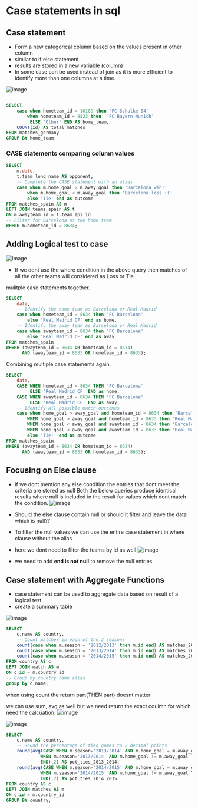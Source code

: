 # Case statements in sql

##  Case statement
- Form a new categorical column based on the values present in other column
- similar to if else statement
- results are stored in a new variable (column)
- In some case can be used instead of join as it is more efficient to identify more than one columns at a time.

![image](https://user-images.githubusercontent.com/47908891/206720716-0431a04c-6623-4a76-a3a1-42bfabc3dcdb.png)


```sql

SELECT 
	case when hometeam_id = 10189 then 'FC Schalke 04'
        when hometeam_id = 9823 then  'FC Bayern Munich'
         ELSE 'Other' END AS home_team,
	COUNT(id) AS total_matches
FROM matches_germany
GROUP BY home_team;
```
### CASE statements comparing column values
```sql
SELECT 
	m.date,
	t.team_long_name AS opponent,
    -- Complete the CASE statement with an alias
	case when m.home_goal > m.away_goal then 'Barcelona win!'
        when m.home_goal < m.away_goal then 'Barcelona loss :(' 
        else 'Tie' end as outcome 
FROM matches_spain AS m
LEFT JOIN teams_spain AS t 
ON m.awayteam_id = t.team_api_id
-- Filter for Barcelona as the home team
WHERE m.hometeam_id = 8634; 
```
## Adding Logical test to case 
![image](https://user-images.githubusercontent.com/47908891/208030094-4ee86f6e-11d8-44d0-8427-70bc0adef211.png)
- If we dont use the where condition in the above query then matches of all the other teams will considered as Loss or Tie

mulitple case statements together.
```sql
SELECT 
	date,
	-- Identify the home team as Barcelona or Real Madrid
	case when hometeam_id = 8634 then 'FC Barcelona' 
        else 'Real Madrid CF' end as home,
    -- Identify the away team as Barcelona or Real Madrid
	case when awayteam_id = 8634 then 'FC Barcelona' 
        else 'Real Madrid CF' end as away
FROM matches_spain
WHERE (awayteam_id = 8634 OR hometeam_id = 8634)
      AND (awayteam_id = 8633 OR hometeam_id = 8633);
```
Combining multiple case statements again.
```sql
SELECT 
	date,
	CASE WHEN hometeam_id = 8634 THEN 'FC Barcelona' 
         ELSE 'Real Madrid CF' END as home,
	CASE WHEN awayteam_id = 8634 THEN 'FC Barcelona' 
         ELSE 'Real Madrid CF' END as away,
	-- Identify all possible match outcomes
	case when home_goal > away_goal and hometeam_id = 8634 then 'Barcelona win!'
        WHEN home_goal > away_goal and hometeam_id = 8633 then 'Real Madrid win!'
        WHEN home_goal < away_goal and awayteam_id = 8634 then 'Barcelona win!'
        WHEN home_goal < away_goal and awayteam_id = 8633 then 'Real Madrid win!'
        else 'Tie!' end as outcome
FROM matches_spain
WHERE (awayteam_id = 8634 OR hometeam_id = 8634)
      AND (awayteam_id = 8633 OR hometeam_id = 8633);
```


## Focusing on Else clause
- if we dont mention any else condition the entries that dont meet the criteria are stored as null
Both the below queries produce identical results where null is included in the result for values which dont match the condition.
![image](https://user-images.githubusercontent.com/47908891/208030679-d200d92e-ac50-4e1c-9d1e-5572a29cb547.png)

- Should the else clause contain null or should it filter and leave the data which is null??
- To filter the null values we can use the entire case statement in where clause without the alias 
- here we dont need to filter the teams by id as well
![image](https://user-images.githubusercontent.com/47908891/208035315-dd64719d-f9cd-4c41-97e7-13a1a0817b10.png)
- we need to add **end is not null** to remove the null entries

## Case statement with Aggregate Functions
- case statement can be used to aggregate data based on result of a logical test
- create a summary table

![image](https://user-images.githubusercontent.com/47908891/210225196-e1346e43-26b9-4f2e-8609-16167f5c4f58.png)

```sql
SELECT 
	c.name AS country,
    -- Count matches in each of the 3 seasons
	count(case when m.season = '2012/2013' then m.id end) AS matches_2012_2013,
	count(case when m.season = '2013/2014' then m.id end) AS matches_2013_2014,
	count(case when m.season = '2014/2015' then m.id end) AS matches_2014_2015
FROM country AS c
LEFT JOIN match AS m
ON c.id = m.country_id
-- Group by country name alias
group by c.name;
```

when using count the return part(THEN part) doesnt matter

we can use sum, avg as well but we need return the exact coulmn for which need the calcuation.
![image](https://user-images.githubusercontent.com/47908891/210225591-b60e29e9-220a-4d5d-891b-1ec10a473293.png)

![image](https://user-images.githubusercontent.com/47908891/210225718-6a6bc4db-7f5c-4e2d-a483-cf5f59e8e7f7.png)


```sql
SELECT 
	c.name AS country,
    -- Round the percentage of tied games to 2 decimal points
	round(avg(CASE WHEN m.season='2013/2014' AND m.home_goal = m.away_goal THEN 1
			 WHEN m.season='2013/2014' AND m.home_goal != m.away_goal THEN 0
			 END),2) AS pct_ties_2013_2014,
	round(avg(CASE WHEN m.season='2014/2015' AND m.home_goal = m.away_goal THEN 1
			 WHEN m.season='2014/2015' AND m.home_goal != m.away_goal THEN 0
			 END),2) AS pct_ties_2014_2015
FROM country AS c
LEFT JOIN matches AS m
ON c.id = m.country_id
GROUP BY country;
```

 






